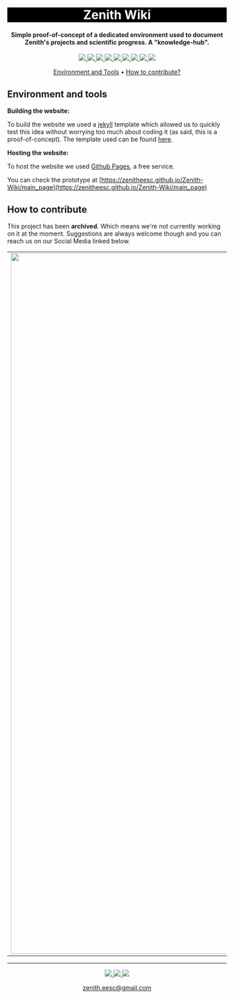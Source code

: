 <h1 align="center" style="color:white; background-color:black">Zenith Wiki</h1>
<h4 align="center">Simple proof-of-concept of a dedicated environment used to document Zenith's projects and scientific progress. A "knowledge-hub".</h4>

<p align="center">
	<a href="http://zenith.eesc.usp.br/">
    <img src="https://img.shields.io/badge/Zenith-Embarcados-black?style=for-the-badge"/>
    </a>
    <a href="https://eesc.usp.br/">
    <img src="https://img.shields.io/badge/Linked%20to-EESC--USP-black?style=for-the-badge"/>
    </a>
    <a href="https://github.com/zenitheesc/Zenith-Wiki/blob/main/LICENSE">
    <img src="https://img.shields.io/github/license/zenitheesc/Zenith-Wiki?style=for-the-badge"/>
    </a>
    <a href="https://github.com/zenitheesc/Zenith-Wiki/issues">
    <img src="https://img.shields.io/github/issues/zenitheesc/Zenith-Wiki?style=for-the-badge"/>
    </a>
    <a href="https://github.com/zenitheesc/Zenith-Wiki/commits/main">
    <img src="https://img.shields.io/github/commit-activity/m/zenitheesc/Zenith-Wiki?style=for-the-badge">
    </a>
    <a href="https://github.com/zenitheesc/Zenith-Wiki/graphs/contributors">
    <img src="https://img.shields.io/github/contributors/zenitheesc/Zenith-Wiki?style=for-the-badge"/>
    </a>
    <a href="https://github.com/zenitheesc/Zenith-Wiki/commits/main">
    <img src="https://img.shields.io/github/last-commit/zenitheesc/Zenith-Wiki?style=for-the-badge"/>
    </a>
    <a href="https://github.com/zenitheesc/Zenith-Wiki/issues">
    <img src="https://img.shields.io/github/issues-raw/zenitheesc/Zenith-Wiki?style=for-the-badge" />
    </a>
    <a href="https://github.com/zenitheesc/Zenith-Wiki/pulls">
    <img src = "https://img.shields.io/github/issues-pr-raw/zenitheesc/Zenith-Wiki?style=for-the-badge">
    </a>
</p>

<p align="center">
    <a href="#environment-and-tools">Environment and Tools</a> •
    <a href="#how-to-contribute">How to contribute?</a>
</p>

## Environment and tools

**Building the website:**

To build the website we used a [jekyll](https://jekyllrb.com/) template which allowed us to quickly test this idea without worrying too much about coding it (as said, this is a proof-of-concept). The template used can be found [here](https://github.com/Drassil/git-wiki-theme).

**Hosting the website:**

 To host the website we used [Github Pages](https://pages.github.com/), a free service.

You can check the prototype at [https://zenitheesc.github.io/Zenith-Wiki/main_page](https://zenitheesc.github.io/Zenith-Wiki/main_page)


## How to contribute

This project has been **archived**. Which means we're not currently working on it at the moment. Suggestions are always welcome though and you can reach us on our Social Media linked below. 



| | | |
|:-------------------------:|:-------------------------:|:-------------------------:|
|<img width="1604" alt="" src="https://user-images.githubusercontent.com/61189874/115128698-dbc5c380-9fb5-11eb-9ced-bc9eb40c8fee.png"> |  <img width="1604" alt="" src="https://user-images.githubusercontent.com/61189874/115128706-eda76680-9fb5-11eb-8208-ceb3c692e65c.png">|
---

<p align="center">
    <a href="http://zenith.eesc.usp.br">
    <img src="https://img.shields.io/badge/Check%20out-Zenith's Oficial Website-black?style=for-the-badge" />
    </a> 
    <a href="https://www.facebook.com/zenitheesc">
    <img src="https://img.shields.io/badge/Like%20us%20on-facebook-blue?style=for-the-badge"/>
    </a> 
    <a href="https://www.instagram.com/zenith_eesc/">
    <img src="https://img.shields.io/badge/Follow%20us%20on-Instagram-red?style=for-the-badge"/>
    </a>

</p>
<p align = "center">
<a href="zenith.eesc@gmail.com">zenith.eesc@gmail.com</a>
</p>
